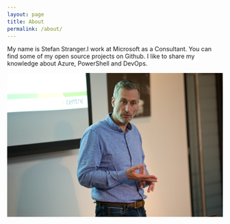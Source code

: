 ```yaml
---
layout: page
title: About
permalink: /about/
---
```


My name is Stefan Stranger.I work at Microsoft as a Consultant. You can find some of my open source projects on Github. I like to share my knowledge about Azure, PowerShell and DevOps.

![Centric2018 Event picture](/assets/centric2018.png)
